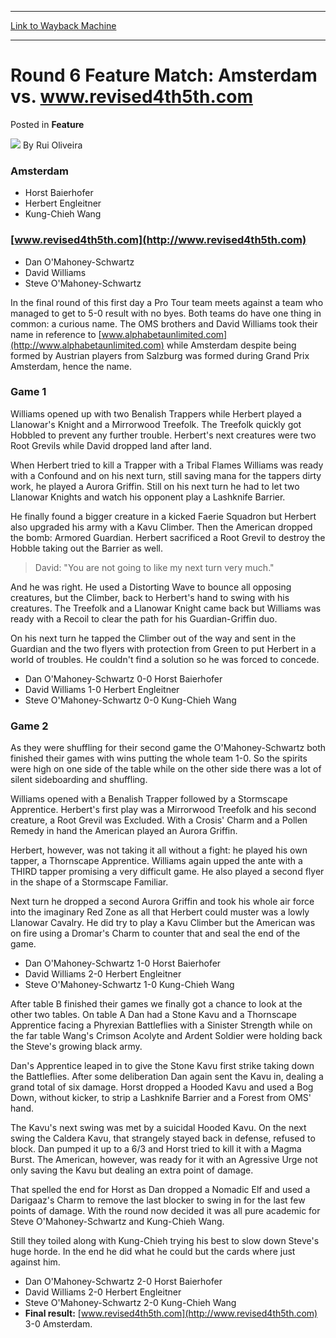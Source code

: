 
---
[Link to Wayback Machine](https://web.archive.org/web/20220524210001/https://magic.wizards.com/en/articles/archive/feature/round-6-feature-match-amsterdam-vs-wwwrevised4th5thcom-2000-01-01)

[_metadata_:wayback_url]:- "https://magic.wizards.com/en/articles/archive/feature/round-6-feature-match-amsterdam-vs-wwwrevised4th5thcom-2000-01-01"
[_metadata_:wayback_raw_url]:- "https://web.archive.org/web/20220524210001id_/https://magic.wizards.com/en/articles/archive/feature/round-6-feature-match-amsterdam-vs-wwwrevised4th5thcom-2000-01-01"
[_metadata_:wayback_capture_timestamp]:- "2022-05-24 21:00:01+00:00"
[_metadata_:publish_date]:- "2000-01-01"
[_metadata_:description]:- "Amsterdam Horst Baierhofer Herbert Engleitner Kung-Chieh Wangwww.revised4th5th.com Dan O'Mahoney-Schwartz David Williams Steve O'Mahoney-SchwartzIn the final round of this first day a Pro Tour team meets against a team who managed to get to 5-0 result with no byes. Both teams do have one thing in common: a curious name. The OMS brothers and David Williams took their name in"
[_metadata_:generator]:- "Drupal 7 (http://drupal.org)"
---


Round 6 Feature Match: Amsterdam vs. www.revised4th5th.com
==========================================================



 Posted in **Feature**







![](https://media.magic.wizards.com/styles/auth_small/public/generic-avatar-150_103.png)
By Rui Oliveira











### Amsterdam


* Horst Baierhofer
* Herbert Engleitner
* Kung-Chieh Wang

### [www.revised4th5th.com](http://www.revised4th5th.com)


* Dan O'Mahoney-Schwartz
* David Williams
* Steve O'Mahoney-Schwartz

In the final round of this first day a Pro Tour team meets against a team who managed to get to 5-0 result with no byes. Both teams do have one thing in common: a curious name. The OMS brothers and David Williams took their name in reference to [www.alphabetaunlimited.com](http://www.alphabetaunlimited.com) while Amsterdam despite being formed by Austrian players from Salzburg was formed during Grand Prix Amsterdam, hence the name.


### Game 1


Williams opened up with two Benalish Trappers while Herbert played a Llanowar's Knight and a Mirrorwood Treefolk. The Treefolk quickly got Hobbled to prevent any further trouble. Herbert's next creatures were two Root Grevils while David dropped land after land.


When Herbert tried to kill a Trapper with a Tribal Flames Williams was ready with a Confound and on his next turn, still saving mana for the tappers dirty work, he played a Aurora Griffin. Still on his next turn he had to let two Llanowar Knights and watch his opponent play a Lashknife Barrier.


He finally found a bigger creature in a kicked Faerie Squadron but Herbert also upgraded his army with a Kavu Climber. Then the American dropped the bomb: Armored Guardian. Herbert sacrificed a Root Grevil to destroy the Hobble taking out the Barrier as well.



> David: "You are not going to like my next turn very much."


And he was right. He used a Distorting Wave to bounce all opposing creatures, but the Climber, back to Herbert's hand to swing with his creatures. The Treefolk and a Llanowar Knight came back but Williams was ready with a Recoil to clear the path for his Guardian-Griffin duo.


On his next turn he tapped the Climber out of the way and sent in the Guardian and the two flyers with protection from Green to put Herbert in a world of troubles. He couldn't find a solution so he was forced to concede.


* Dan O'Mahoney-Schwartz 0-0 Horst Baierhofer
* David Williams 1-0 Herbert Engleitner
* Steve O'Mahoney-Schwartz 0-0 Kung-Chieh Wang

### Game 2


As they were shuffling for their second game the O'Mahoney-Schwartz both finished their games with wins putting the whole team 1-0. So the spirits were high on one side of the table while on the other side there was a lot of silent sideboarding and shuffling.


Williams opened with a Benalish Trapper followed by a Stormscape Apprentice. Herbert's first play was a Mirrorwood Treefolk and his second creature, a Root Grevil was Excluded. With a Crosis' Charm and a Pollen Remedy in hand the American played an Aurora Griffin.


Herbert, however, was not taking it all without a fight: he played his own tapper, a Thornscape Apprentice. Williams again upped the ante with a THIRD tapper promising a very difficult game. He also played a second flyer in the shape of a Stormscape Familiar.


Next turn he dropped a second Aurora Griffin and took his whole air force into the imaginary Red Zone as all that Herbert could muster was a lowly Llanowar Cavalry. He did try to play a Kavu Climber but the American was on fire using a Dromar's Charm to counter that and seal the end of the game.


* Dan O'Mahoney-Schwartz 1-0 Horst Baierhofer
* David Williams 2-0 Herbert Engleitner
* Steve O'Mahoney-Schwartz 1-0 Kung-Chieh Wang

After table B finished their games we finally got a chance to look at the other two tables. On table A Dan had a Stone Kavu and a Thornscape Apprentice facing a Phyrexian Battleflies with a Sinister Strength while on the far table Wang's Crimson Acolyte and Ardent Soldier were holding back the Steve's growing black army.


Dan's Apprentice leaped in to give the Stone Kavu first strike taking down the Battleflies. After some deliberation Dan again sent the Kavu in, dealing a grand total of six damage. Horst dropped a Hooded Kavu and used a Bog Down, without kicker, to strip a Lashknife Barrier and a Forest from OMS' hand.


The Kavu's next swing was met by a suicidal Hooded Kavu. On the next swing the Caldera Kavu, that strangely stayed back in defense, refused to block. Dan pumped it up to a 6/3 and Horst tried to kill it with a Magma Burst. The American, however, was ready for it with an Agressive Urge not only saving the Kavu but dealing an extra point of damage.


That spelled the end for Horst as Dan dropped a Nomadic Elf and used a Darigaaz's Charm to remove the last blocker to swing in for the last few points of damage. With the round now decided it was all pure academic for Steve O'Mahoney-Schwartz and Kung-Chieh Wang.


Still they toiled along with Kung-Chieh trying his best to slow down Steve's huge horde. In the end he did what he could but the cards where just against him.


* Dan O'Mahoney-Schwartz 2-0 Horst Baierhofer
* David Williams 2-0 Herbert Engleitner
* Steve O'Mahoney-Schwartz 2-0 Kung-Chieh Wang
* **Final result:** [www.revised4th5th.com](http://www.revised4th5th.com) 3-0 Amsterdam.






